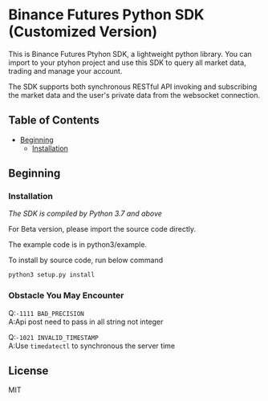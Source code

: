 # Binance Futures Python SDK (Customized Version)

This is Binance Futures Ptyhon SDK, a lightweight python library. You can import to your ptyhon project and use this SDK to query all market data, trading and manage your account.

The SDK supports both synchronous RESTful API invoking  and subscribing the market data and the user's private data from the websocket connection.

## Table of Contents

- [Beginning](#Beginning)
  - [Installation](#Installation)

## Beginning

### Installation

*The SDK is compiled by Python 3.7 and above*

For Beta version, please import the source code directly.

The example code is in python3/example.


To install by source code, run below command

```python
python3 setup.py install
```

### Obstacle You May Encounter
Q:```-1111 BAD_PRECISION```  
A:Api post need to pass in all string not integer
  
Q:```-1021 INVALID_TIMESTAMP```  
A:Use ```timedatectl``` to synchronous the server time

## License
MIT
